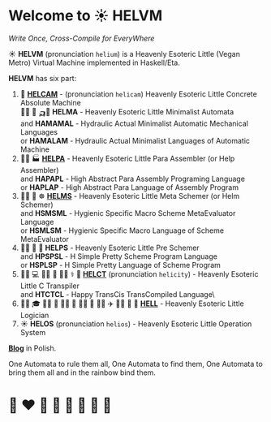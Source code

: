 # Welcome to ☀️ HELVM 

*Write Once, Cross-Compile for EveryWhere*

☀️ **HELVM** (pronunciation `helium`) is a Heavenly Esoteric Little (Vegan Metro) Virtual Machine implemented in Haskell/Eta.

**HELVM** has six part:
1. 🚁 **[HELCAM](helcam)** - (pronunciation `helicam`) Heavenly Esoteric Little Concrete Absolute Machine\
  🧑‍🔧 🔧 🛺🚗 **HELMA** - Heavenly Esoteric Little Minimalist Automata\
and **HAMAMAL** - Hydraulic Actual Minimalist Automatic Mechanical Languages\
or **HAMALAM** - Hydraulic Actual Minimalist Languages of Automatic Machine
2. 🧑‍🏭 🏭 **[HELPA](helpa)** - Heavenly Esoteric Little Para Assembler (or Help Assembler)\
and **HAPAPL** - High Abstract Para Assembly Programing Language\
or **HAPLAP** - High Abstract Para Language of Assembly Program
3. 🧑‍🔬 🔬 ☸️ **[HELMS](helms)** - Heavenly Esoteric Little Meta Schemer (or Helm Schemer)\
and **HSMSML** - Hygienic Specific Macro Scheme MetaEvaluator Language \
or **HSMLSM**  - Hygienic Specific Macro Language of Scheme MetaEvaluator
4. 🧑‍🚀 🚀 💁 **HELPS** - Heavenly Esoteric Little Pre Schemer \
and **HPSPSL** - H Simple Pretty Scheme Program Language\
or **HSPLSP** - H Simple Pretty Language of Scheme Program
5. 🧑‍💻 💻 🧑‍💼 💼 🧑‍⚕️ ⚕️ 🦖 **[HELCT](helct)** (pronunciation `helicity`) - Heavenly Esoteric Little C Transpiler\
and **HTCTCL** - Happy TransCis TransCompiled Language\
6. 🧑‍🎓 🎓 🧑‍🏫 🏫 🧑‍🌾 🌾 🧑‍🍳 🍳 🧑‍✈️ ✈️ 🧑‍🎨 🎨 🧏 **[HELL](hell)** - Heavenly Esoteric Little Logician
7. ☀️ **HELOS** (pronunciation `helios`) - Heavenly Esoteric Little Operation System 

**[Blog](https://writeonly.github.io/projects/helvm)** in Polish.

<!-- https://en.wikipedia.org/wiki/README -->

One Automata to rule them all, One Automata to find them,
One Automata to bring them all and in the rainbow bind them.

<!--
Actual Minimal Automation Machine
Minimal Automata
-->

# 🌈 ❤️ 💛 💚 💙 🤍 🖤 🦄
